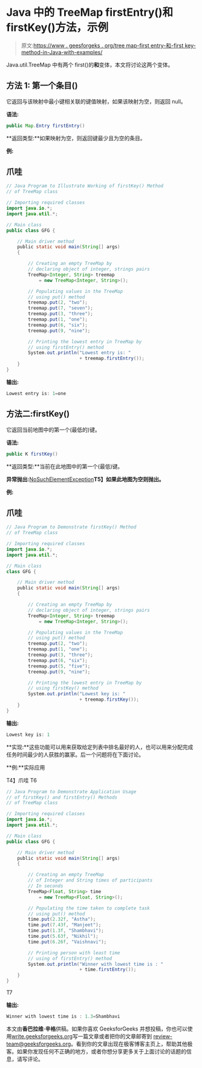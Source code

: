 # Java 中的 TreeMap firstEntry()和 firstKey()方法，示例

> 原文:[https://www . geesforgeks . org/tree map-first entry-和-first key-method-in-Java-with-examples/](https://www.geeksforgeeks.org/treemap-firstentry-and-firstkey-method-in-java-with-examples/)

Java.util.TreeMap 中有两个 first()的**和**变体，本文将讨论这两个变体。

## **方法 1:** 第一个条目()

它返回与该映射中最小键相关联的键值映射，如果该映射为空，则返回 null。

**语法:**

```java
public Map.Entry firstEntry()
```

**返回类型:**如果映射为空，则返回键最少且为空的条目。

**例:**

## 爪哇

```java
// Java Program to Illustrate Working of firstKey() Method
// of TreeMap class

// Importing required classes
import java.io.*;
import java.util.*;

// Main class
public class GFG {

    // Main driver method
    public static void main(String[] args)
    {

        // Creating an empty TreeMap by
        // declaring object of integer, strings pairs
        TreeMap<Integer, String> treemap
            = new TreeMap<Integer, String>();

        // Populating values in the TreeMap
        // using put() method
        treemap.put(2, "two");
        treemap.put(7, "seven");
        treemap.put(3, "three");
        treemap.put(1, "one");
        treemap.put(6, "six");
        treemap.put(9, "nine");

        // Printing the lowest entry in TreeMap by
        // using firstEntry() method
        System.out.println("Lowest entry is: "
                           + treemap.firstEntry());
    }
}
```

**输出:**

```java
Lowest entry is: 1=one
```

## **方法二:firstKey()**

它返回当前地图中的第一个(最低的)键。

**语法:**

```java
public K firstKey()
```

**返回类型:**当前在此地图中的第一个(最低)键。

**异常抛出:**[NoSuchElementException](https://www.geeksforgeeks.org/how-to-fix-java-util-nosuchelementexception-in-java/)**T5】如果此地图为空则抛出。**

**例:**

## 爪哇

```java
// Java Program to Demonstrate firstKey() Method
// of TreeMap class

// Importing required classes
import java.io.*;
import java.util.*;

// Main class
class GFG {

    // Main driver method
    public static void main(String[] args)
    {

        // Creating an empty TreeMap by
        // declaring object of integer, strings pairs
        TreeMap<Integer, String> treemap
            = new TreeMap<Integer, String>();

        // Populating values in the TreeMap
        // using put() method
        treemap.put(2, "two");
        treemap.put(1, "one");
        treemap.put(3, "three");
        treemap.put(6, "six");
        treemap.put(5, "five");
        treemap.put(9, "nine");

        // Printing the lowest entry in TreeMap by
        // using firstKey() method
        System.out.println("Lowest key is: "
                           + treemap.firstKey());
    }
}
```

**输出:**

```java
Lowest key is: 1
```

**实现:**这些功能可以用来获取给定列表中排名最好的人，也可以用来分配完成任务时间最少的人获胜的赢家。后一个问题将在下面讨论。

**例:**实际应用

T4】爪哇 T6

```java
// Java Program to Demonstrate Application Usage
// of firstKey() and firstEntry() Methods
// of TreeMap class

// Importing required classes
import java.io.*;
import java.util.*;

// Main class
public class GFG {

    // Main driver method
    public static void main(String[] args)
    {

        // Creating an empty TreeMap
        // of Integer and String times of participants
        // In seconds
        TreeMap<Float, String> time
            = new TreeMap<Float, String>();

        // Populating the time taken to complete task
        // using put() method
        time.put(2.32f, "Astha");
        time.put(7.43f, "Manjeet");
        time.put(1.3f, "Shambhavi");
        time.put(5.63f, "Nikhil");
        time.put(6.26f, "Vaishnavi");

        // Printing person with least time
        // using of firstEntry() method
        System.out.println("Winner with lowest time is : "
                           + time.firstEntry());
    }
}
```

T7

**输出:**

```java
Winner with lowest time is : 1.3=Shambhavi
```

本文由**香巴拉维·辛格**供稿。如果你喜欢 GeeksforGeeks 并想投稿，你也可以使用[write.geeksforgeeks.org](https://write.geeksforgeeks.org)写一篇文章或者把你的文章邮寄到 review-team@geeksforgeeks.org。看到你的文章出现在极客博客主页上，帮助其他极客。如果你发现任何不正确的地方，或者你想分享更多关于上面讨论的话题的信息，请写评论。